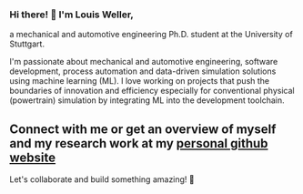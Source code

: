 ### Hi there! 👋 I'm **Louis Weller**,

a mechanical and automotive engineering Ph.D. student at the University of Stuttgart.

I'm passionate about mechanical and automotive engineering, software development, process automation and data-driven simulation solutions using machine learning (ML). I love working on projects that push the boundaries of innovation and efficiency especially for conventional physical (powertrain) simulation by integrating ML into the development toolchain.

## Connect with me or get an overview of myself and my research work at my [personal github website](https://louishweller.github.io)

Let's collaborate and build something amazing! 🚀
